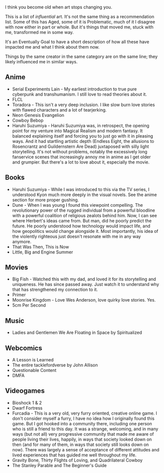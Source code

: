 I think you become old when art stops changing you.

This is a list of *influential* art. It's not the same thing as a recommendation list. Some of this has Aged, some of it is Problematic, much of it I disagree with now either in part or whole. But it's things that moved me, stuck with me, transformed me in some way.

It's an Eventually Goal to have a short description of how all these have impacted me and what I think about them now.

Things by the same creator in the same category are on the same line; they likely influenced me in similar ways.

Anime
-----

* Serial Experiments Lain - My earliest introduction to true pure cyberpunk and transhumanism. I still love to read theories about it.
* FLCL
* Toradora - This isn't a very deep inclusion. I like slow burn love stories with flawed characters and a lot of tearjerking.
* Neon Genesis Evangelion
* Cowboy Bebop
* Haruhi Suzumiya - Haruhi Suzumiya was, in retrospect, the opening point for my venture into Magical Realism and modern fantasy. It balanced explaining itself and forcing you to just go with it in pleasing ways. And it had startling artistic depth (Endless Eight, the allusions to Rosencrantz and Guildernstern Are Dead) juxtaposed with silly light storytelling. It's not without problems, notably the excessively long fanservice scenes that increasingly annoy me in anime as I get older and grumpier. But there's a lot to love about it, especially the movie.

Books
-----

* Haruhi Suzumiya - While I was introduced to this via the TV series, I understood Kyon much more deeply in the visual novels. See the anime section for more proper gushing.
* Dune - When I was young I found this viewpoint compelling. The revolutionary power of the rugged individual from a powerful bloodline with a powerful coalition of religious zealots behind him. Now, I can see where Herbert's ideas came from. But man, did he poorly predict the future. He poorly understood how technology would impact life, and how geopolitics would change alongside it. Most importantly, his idea of the violently righteous just doesn't resonate with me in any way anymore.
* That Was Then, This is Now
* Little, Big and Engine Summer

Movies
------

* Big Fish - Watched this with my dad, and loved it for its storytelling and uniqueness. He has since passed away. Just watch it to understand why that has strengthened my connection to it.
* Primer
* Moonrise Kingdom - Love Wes Anderson, love quirky love stories. Yes.
* 5cm Per Second

Music
-----

* Ladies and Gentlemen We Are Floating in Space by Spiritualized

Webcomics
---------

* A Lesson is Learned
* The entire tacklefordverse by John Allison
* Questionable Content
* DMFA

Videogames
----------

* Bioshock 1 & 2
* Dwarf Fortress
* Furcadia - This is a very old, very furry oriented, creative online game. I don't consider myself a furry, I have no idea how I originally found this game. But I got hooked into a community there, including one person who is still a friend to this day. It was a strange, welcoming, and in many ways (but not all) very progressive community that made me aware of people living their lives, happily, in ways that society looked down on then (and for many of them, in ways that society still looks down on now). There was largely a sense of acceptance of different attitudes and lived experiences that has guided me well throughout my life.
* Gravity Bone, Thirty Flights of Loving, and Quadrilateral Cowboy
* The Stanley Parable and The Beginner's Guide
